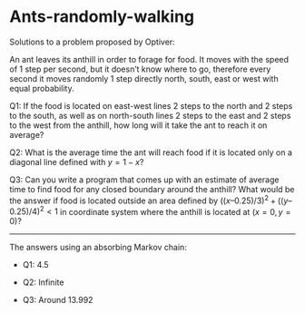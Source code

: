 # Ants-randomly-walking
Solutions to a problem proposed by Optiver:

An ant leaves its anthill in order to forage for food. It moves with the speed of 1 step per second, but it doesn’t know where to go, therefore every second it moves randomly 1 step directly north, south, east or west with equal probability.

Q1: If the food is located on east-west lines 2 steps to the north and 2 steps to the south, as well as on north-south lines 2 steps to the east and 2 steps to the west from the anthill, how long will it take the ant to reach it on average?

Q2: What is the average time the ant will reach food if it is located only on a diagonal line defined with $y = 1 - x$?

Q3: Can you write a program that comes up with an estimate of average time to find food for any closed boundary around the anthill? What would be the answer if food is located outside an area defined by $( (x – 0.25) / 3 )^2 + ( (y – 0.25) / 4 )^2 < 1$ in coordinate system where the anthill is located at $(x = 0, y = 0)$?

-----------------

The answers using an absorbing Markov chain:

* Q1: 4.5

* Q2: Infinite

* Q3: Around 13.992
